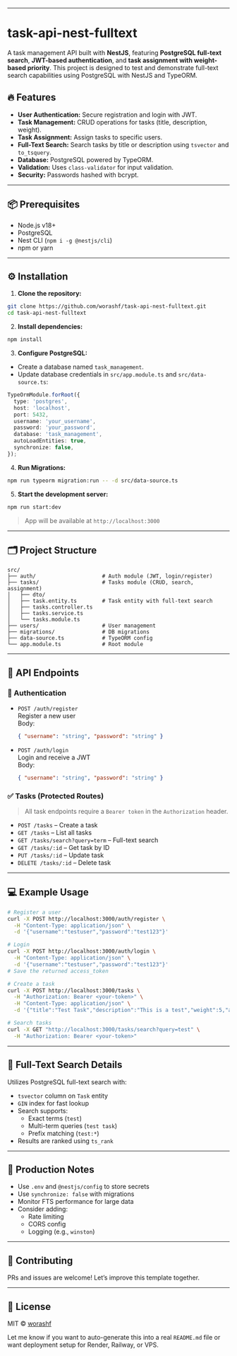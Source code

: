 

---


# task-api-nest-fulltext

A task management API built with **NestJS**, featuring **PostgreSQL full-text search**, **JWT-based authentication**, and **task assignment with weight-based priority**. This project is designed to test and demonstrate full-text search capabilities using PostgreSQL with NestJS and TypeORM.

## 🔥 Features

- **User Authentication:** Secure registration and login with JWT.
- **Task Management:** CRUD operations for tasks (title, description, weight).
- **Task Assignment:** Assign tasks to specific users.
- **Full-Text Search:** Search tasks by title or description using `tsvector` and `to_tsquery`.
- **Database:** PostgreSQL powered by TypeORM.
- **Validation:** Uses `class-validator` for input validation.
- **Security:** Passwords hashed with bcrypt.

---

## 📦 Prerequisites

- Node.js v18+
- PostgreSQL
- Nest CLI (`npm i -g @nestjs/cli`)
- npm or yarn

---

## ⚙️ Installation

1. **Clone the repository:**

```bash
git clone https://github.com/worashf/task-api-nest-fulltext.git
cd task-api-nest-fulltext
```

2. **Install dependencies:**

```bash
npm install
```

3. **Configure PostgreSQL:**

- Create a database named `task_management`.
- Update database credentials in `src/app.module.ts` and `src/data-source.ts`:

```ts
TypeOrmModule.forRoot({
  type: 'postgres',
  host: 'localhost',
  port: 5432,
  username: 'your_username',
  password: 'your_password',
  database: 'task_management',
  autoLoadEntities: true,
  synchronize: false,
});
```

4. **Run Migrations:**

```bash
npm run typeorm migration:run -- -d src/data-source.ts
```

5. **Start the development server:**

```bash
npm run start:dev
```

> App will be available at `http://localhost:3000`

---

## 🗂 Project Structure

```
src/
├── auth/                     # Auth module (JWT, login/register)
├── tasks/                    # Tasks module (CRUD, search, assignment)
│   ├── dto/                  
│   ├── task.entity.ts        # Task entity with full-text search
│   ├── tasks.controller.ts   
│   ├── tasks.service.ts      
│   └── tasks.module.ts       
├── users/                    # User management
├── migrations/               # DB migrations
├── data-source.ts            # TypeORM config
└── app.module.ts             # Root module
```

---

## 🧪 API Endpoints

### 🔐 Authentication

- `POST /auth/register`  
  Register a new user  
  Body:  
  ```json
  { "username": "string", "password": "string" }
  ```

- `POST /auth/login`  
  Login and receive a JWT  
  Body:  
  ```json
  { "username": "string", "password": "string" }
  ```

### ✅ Tasks (Protected Routes)

> All task endpoints require a `Bearer token` in the `Authorization` header.

- `POST /tasks` – Create a task  
- `GET /tasks` – List all tasks  
- `GET /tasks/search?query=term` – Full-text search  
- `GET /tasks/:id` – Get task by ID  
- `PUT /tasks/:id` – Update task  
- `DELETE /tasks/:id` – Delete task

---

## 💻 Example Usage

```bash
# Register a user
curl -X POST http://localhost:3000/auth/register \
  -H "Content-Type: application/json" \
  -d '{"username":"testuser","password":"test123"}'

# Login
curl -X POST http://localhost:3000/auth/login \
  -H "Content-Type: application/json" \
  -d '{"username":"testuser","password":"test123"}'
# Save the returned access_token

# Create a task
curl -X POST http://localhost:3000/tasks \
  -H "Authorization: Bearer <your-token>" \
  -H "Content-Type: application/json" \
  -d '{"title":"Test Task","description":"This is a test","weight":5,"assignedToId":1}'

# Search tasks
curl -X GET "http://localhost:3000/tasks/search?query=test" \
  -H "Authorization: Bearer <your-token>"
```

---

## 🔎 Full-Text Search Details

Utilizes PostgreSQL full-text search with:

- `tsvector` column on `Task` entity
- `GIN` index for fast lookup
- Search supports:
  - Exact terms (`test`)
  - Multi-term queries (`test task`)
  - Prefix matching (`test:*`)
- Results are ranked using `ts_rank`

---

## 🚀 Production Notes

- Use `.env` and `@nestjs/config` to store secrets
- Use `synchronize: false` with migrations
- Monitor FTS performance for large data
- Consider adding:
  - Rate limiting
  - CORS config
  - Logging (e.g., `winston`)

---

## 🤝 Contributing

PRs and issues are welcome! Let’s improve this template together.

---

## 📄 License

MIT © [worashf](https://github.com/worashf)


Let me know if you want to auto-generate this into a real `README.md` file or want deployment setup for Render, Railway, or VPS.